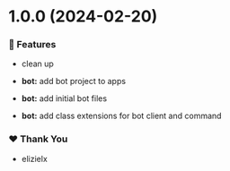 # 1.0.0 (2024-02-20)


### 🚀 Features

- clean up

- **bot:** add bot project to apps

- **bot:** add initial bot files

- **bot:** add class extensions for bot client and command


### ❤️  Thank You

- elizielx